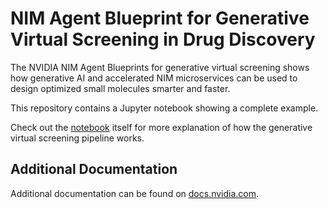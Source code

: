 
# NIM Agent Blueprint for Generative Virtual Screening in Drug Discovery

The NVIDIA NIM Agent Blueprints for generative virtual screening shows how generative AI and accelerated NIM microservices can be used to design optimized small molecules smarter and faster.

This repository contains a Jupyter notebook showing a complete example. 

Check out the [notebook](./generative-virtual-screening.ipynb) itself for more explanation of how the generative virtual screening pipeline works.

## Additional Documentation
Additional documentation can be found on [docs.nvidia.com](https://nim-docs-staging.s3.us-west-1.amazonaws.com/bionemo-caddvs/main/overview.html).
